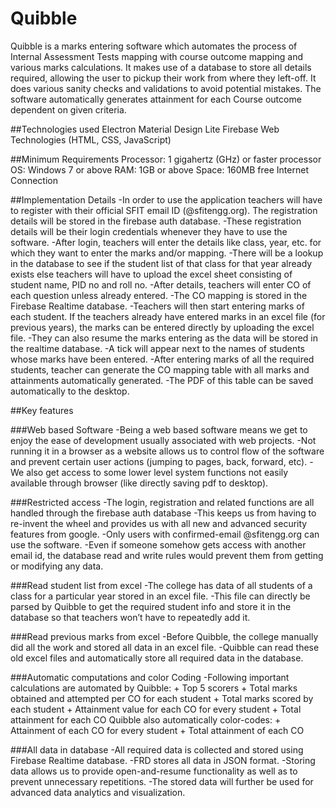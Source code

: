 # Quibble
Quibble is a marks entering software which automates the process of Internal Assessment Tests mapping with course outcome mapping and various marks calculations. It makes use of a database to store all details required, allowing the user to pickup their work from where they left-off. It does various sanity checks and validations to avoid potential mistakes. The software automatically generates attainment for each Course outcome dependent on given criteria.

##Technologies used
Electron
Material Design Lite
Firebase
Web Technologies (HTML, CSS, JavaScript) 

##Minimum Requirements
Processor: 1 gigahertz (GHz) or faster processor
OS: Windows 7 or above
RAM: 1GB or above
Space: 160MB free
Internet Connection

##Implementation Details
-In order to use the application teachers will have to register with their official SFIT email ID (@sfitengg.org). The registration details will be stored in the firebase auth database.
-These registration details will be their login credentials whenever they have to use the software.
-After login, teachers will enter the details like class, year, etc. for which they want to enter the marks and/or mapping.
-There will be a lookup in the database to see if the student list of that class for that year already exists else teachers will have to upload the excel sheet consisting of student name, PID no and roll no.
-After details, teachers will enter CO of each question unless already entered.
-The CO mapping is stored in the Firebase Realtime database.
-Teachers will then start entering marks of each student. If the teachers already have entered marks in an excel file (for previous years), the marks can be entered directly by uploading the excel file.
-They can also resume the marks entering as the data will be stored in the realtime database.
-A tick will appear next to the names of students whose marks have been entered.
-After entering marks of all the required students, teacher can generate the CO mapping table with all marks and attainments automatically generated.
-The PDF of this table can be saved automatically to the desktop.

##Key features

###Web based Software
-Being a web based software means we get to enjoy the ease of development usually associated with web projects.
-Not running it in a browser as a website allows us to control flow of the software and prevent certain user actions (jumping to pages, back, forward, etc).
-We also get access to some lower level system functions not easily available through browser (like directly saving pdf to desktop).

###Restricted access
-The login, registration and related functions are all handled through the firebase auth database
-This keeps us from having to re-invent the wheel and provides us with all new and advanced security features from google.
-Only users with confirmed-email @sfitengg.org can use the software.
-Even if someone somehow gets access with another email id, the database read and write rules would prevent them from getting or modifying any data.

###Read student list from excel
-The college has data of all students of a class for a particular year stored in an excel file.
-This file can directly be parsed by Quibble to get the required student info and store it in the database so that teachers won’t have to repeatedly add it.

###Read previous marks from excel
-Before Quibble, the college manually did all the work and stored all data in an excel file.
-Quibble can read these old excel files and automatically store all required data in the database.

###Automatic computations and color Coding
-Following important calculations are automated by Quibble: + Top 5 scorers + Total marks obtained and attempted per CO for each student + Total marks scored by each student + Attainment value for each CO for every student + Total attainment for each CO Quibble also automatically color-codes: + Attainment of each CO for every student + Total attainment of each CO

###All data in database
-All required data is collected and stored using Firebase Realtime database.
-FRD stores all data in JSON format.
-Storing data allows us to provide open-and-resume functionality as well as to prevent unnecessary repetitions.
-The stored data will further be used for advanced data analytics and visualization.

